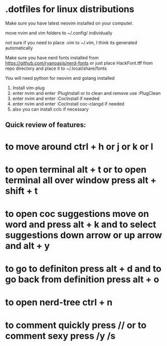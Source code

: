 # .dotfiles for linux distributions

Make sure you have latest neovim installed on your computer.

move nvim and vim folders to ~/.config/ individually

not sure if you need to place .vim to ~/.vim, I think its generated automatically

Make sure you have nerd fonts installed from  https://github.com/ryanoasis/nerd-fonts or just place HackFont.tff from repo directory and place it to ~/.local/share/fonts

You will need python for neovim and golang installed 

1. Install vim-plug
3. enter nvim and enter :PlugInstall or to clean and remove use :PlugClean
4. enter nvim and enter :CocInstall if needed
5. enter nvim and enter :CocInstall coc-clangd if needed
6. also you can install cclc if necessary

## Quick review of features:

# to move around ctrl + h or j or k or l
# to open terminal alt + t or to open terminal all over window press alt + shift + t
# to open coc suggestions move on word and press alt + k and to select suggestions down arrow or up arrow and alt + y
# to go to definiton press alt + d and to go back from definition press alt + o
# to open nerd-tree ctrl + n
# to comment quickly press // or to comment sexy press /y /s
